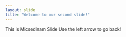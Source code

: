 ```yaml
---
layout: slide
title: "Welcome to our second slide!"
---
```

This is Micsedinam Slide
Use the left arrow to go back!
